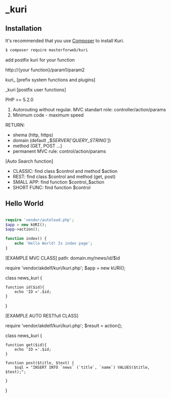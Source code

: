 # _kuri



## Installation

It's recommended that you use [Composer](https://getcomposer.org/) to install Kuri.

```bash
$ composer require masterforweb/kuri
```

add postfix kuri for your function

http://{your function}/param1/param2

kuri_ [prefix system functions and plugins]

_kuri [postfix user functions]


PHP >= 5.2.0

1. Autorouting without regular. MVC standart role: controller/action/params
2. Minimum code - maximum speed 


RETURN:
* shema (http, https)
* domain (default _$_SERVER['QUERY_STRING']_)
* method (GET, POST ...)
* permanent MVC rule: control/action/params

[Auto Search function]

 - CLASSIC: find class $control and method $action
 - REST: find class $control and method (get, post)
 - SMALL APP: find function $control_$action
 - SHORT FUNC: find function $control 


## Hello World

```php

require 'vendor/autoload.php';
$app = new kURI();
$app->action();

function index() {
	echo 'Hello World! Is index page';	
}
```

[EXAMPLE MVC CLASS]
path: domain.my/news/id/$id

require 'vendor/akdelf/kuri/kuri.php';
$app = new kURI();


class news_kuri {
	
	function id($id){
		echo 'ID ='.$id;
	}	

}


[EXAMPLE AUTO RESTfull CLASS]

require 'vendor/akdelf/kuri/kuri.php';
$result = action();

class news_kuri {
	
	function get($id){
		echo 'ID ='.$id;
	}

	function post($title, $text) {
		$sql = "INSERT INTO `news` (`title`, `name`) VALUES($title, $text);";

	}


}
